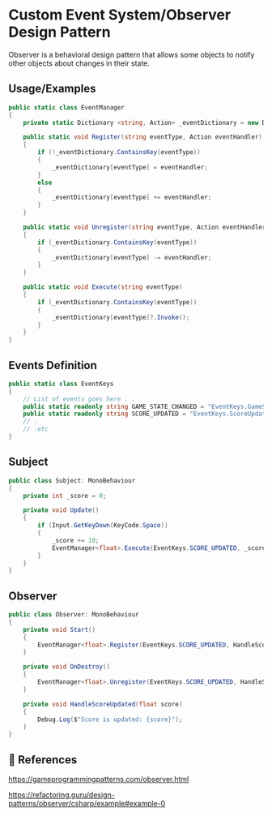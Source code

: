 # Custom Event System/Observer Design Pattern

Observer is a behavioral design pattern that allows some objects to notify other objects about changes in their state.




## Usage/Examples

```cs
public static class EventManager 
{
    private static Dictionary <string, Action> _eventDictionary = new Dictionary <string, Action>();

    public static void Register(string eventType, Action eventHandler) 
    {
        if (!_eventDictionary.ContainsKey(eventType)) 
        {
            _eventDictionary[eventType] = eventHandler;
        } 
        else 
        {
            _eventDictionary[eventType] += eventHandler;
        }
    }

    public static void Unregister(string eventType, Action eventHandler) 
    {
        if (_eventDictionary.ContainsKey(eventType)) 
        {
            _eventDictionary[eventType] -= eventHandler;
        }
    }

    public static void Execute(string eventType) 
    {
        if (_eventDictionary.ContainsKey(eventType)) 
        {
            _eventDictionary[eventType]?.Invoke();
        }
    }
}
```

## Events Definition
```cs
public static class EventKeys 
{     
    // List of events goes here . .
    public static readonly string GAME_STATE_CHANGED = "EventKeys.GameStateChanged";
    public static readonly string SCORE_UPDATED = "EventKeys.ScoreUpdated";    
    // .
    // .etc
}
```

## Subject
```cs
public class Subject: MonoBehaviour 
{
    private int _score = 0;

    private void Update() 
    {
        if (Input.GetKeyDown(KeyCode.Space)) 
        {
            _score += 10;
            EventManager<float>.Execute(EventKeys.SCORE_UPDATED, _score);
        }
    }
}
```

## Observer
```cs
public class Observer: MonoBehaviour 
{
    private void Start() 
    {
        EventManager<float>.Register(EventKeys.SCORE_UPDATED, HandleScoreUpdated);
    }

    private void OnDestroy() 
    {
        EventManager<float>.Unregister(EventKeys.SCORE_UPDATED, HandleScoreUpdated);
    }

    private void HandleScoreUpdated(float score) 
    {
        Debug.Log($"Score is updated: {score}");
    }
}

```


## 🔗 References

https://gameprogrammingpatterns.com/observer.html

https://refactoring.guru/design-patterns/observer/csharp/example#example-0

